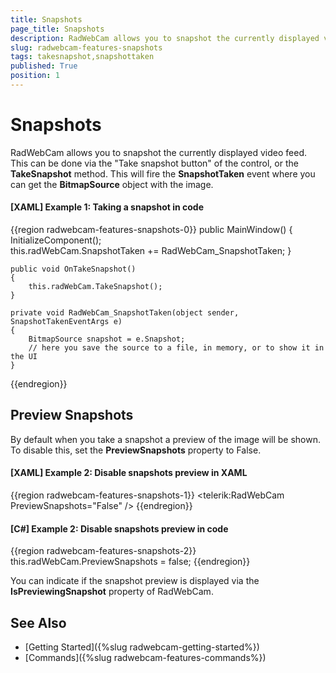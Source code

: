 ```yaml
---
title: Snapshots
page_title: Snapshots
description: RadWebCam allows you to snapshot the currently displayed video feed.
slug: radwebcam-features-snapshots
tags: takesnapshot,snapshottaken
published: True
position: 1
---
```


# Snapshots

RadWebCam allows you to snapshot the currently displayed video feed. This can be done via the "Take snapshot button" of the control, or the __TakeSnapshot__ method. This will fire the __SnapshotTaken__ event where you can get the __BitmapSource__ object with the image.

#### __[XAML] Example 1: Taking a snapshot in code__
{{region radwebcam-features-snapshots-0}}
	public MainWindow()
	{
		InitializeComponent();		
		this.radWebCam.SnapshotTaken += RadWebCam_SnapshotTaken;
	}
	
	public void OnTakeSnapshot()
	{
		this.radWebCam.TakeSnapshot();
	}

	private void RadWebCam_SnapshotTaken(object sender, SnapshotTakenEventArgs e)
	{
		BitmapSource snapshot = e.Snapshot;
		// here you save the source to a file, in memory, or to show it in the UI
	}
{{endregion}}

## Preview Snapshots

By default when you take a snapshot a preview of the image will be shown. To disable this, set the __PreviewSnapshots__ property to False.

#### __[XAML] Example 2: Disable snapshots preview in XAML__
{{region radwebcam-features-snapshots-1}}
	<telerik:RadWebCam PreviewSnapshots="False" />
{{endregion}}

#### __[C#] Example 2: Disable snapshots preview in code__
{{region radwebcam-features-snapshots-2}}
	this.radWebCam.PreviewSnapshots = false;
{{endregion}}

You can indicate if the snapshot preview is displayed via the __IsPreviewingSnapshot__ property of RadWebCam.

## See Also  
* [Getting Started]({%slug radwebcam-getting-started%})
* [Commands]({%slug radwebcam-features-commands%})